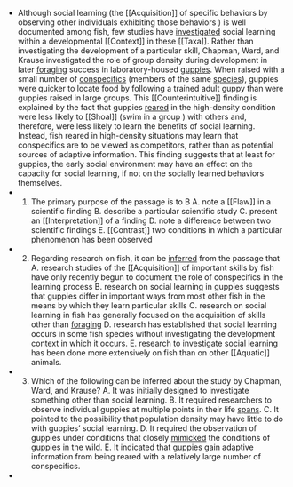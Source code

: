- Although social learning (the [[Acquisition]] of specific behaviors by observing other individuals exhibiting those behaviors ) is well documented among fish, few studies have [investigated]([[Investigate]]) social learning within a developmental [[Context]] in these [[Taxa]]. Rather than investigating the development of a particular skill, Chapman, Ward, and Krause investigated the role of group density during development in later [foraging]([[Forage]]) success in laboratory-housed [guppies]([[Guppy]]). When raised with a small number of [conspecifics]([[Conspecific]]) (members of the same [species]([[Species]])), guppies were quicker to locate food by following a trained adult guppy than were guppies raised in large groups. This [[Counterintuitive]] finding is explained by the fact that guppies [reared]([[Rear]]) in the high-density condition were less likely to [[Shoal]] (swim in a group ) with others and, therefore, were less likely to learn the benefits of social learning. Instead, fish reared in high-density situations may learn that conspecifics are to be viewed as competitors, rather than as potential sources of adaptive information. This finding suggests that at least for guppies, the early social environment may have an effect on the capacity for social learning, if not on the socially learned behaviors themselves.
- 1. The primary purpose of the passage is to B
  A. note a [[Flaw]] in a scientific finding
  B. describe a particular scientific study
  C. present an [[Interpretation]] of a finding
  D. note a difference between two scientific findings
  E. [[Contrast]] two conditions in which a particular phenomenon has been observed
- 2. Regarding research on fish, it can be [inferred]([[Infer]]) from the passage that
  A. research studies of the [[Acquisition]] of important skills by fish have only recently begun to document the role of conspecifics in the learning process
  B. research on social learning in guppies suggests that guppies differ in important ways from most other fish in the means by which they learn particular skills
  C. research on social learning in fish has generally focused on the acquisition of skills other than [foraging]([[Forage]])
  D. research has established that social learning occurs in some fish species without investigating the development context in which it occurs.
  E. research to investigate social learning has been done more extensively on fish than on other [[Aquatic]] animals.
- 3. Which of the following can be inferred about the study by Chapman, Ward, and Krause?
  A. It was initially designed to investigate something other than social learning.
  B. It required researchers to observe individual guppies at multiple points in their life [spans]([[Span]]).
  C. It pointed to the possibility that population density may have little to do with guppies’ social learning.
  D. It required the observation of guppies under conditions that closely [mimicked]([[Mimick]]) the conditions of guppies in the wild.
  E. It indicated that guppies gain adaptive information from being reared with a relatively large number of conspecifics.
-